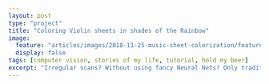 ```yaml
---
layout: post
type: "project"
title: "Coloring Violin sheets in shades of the Rainbow"
image:
  feature: "articles/images/2018-11-25-music-sheet-colorization/featured.png"
  display: false
tags: [computer vision, stories of my life, tutorial, hold my beer]
excerpt: "Irregular scans? Without using fancy Neural Nets? Only traditional Computer Vision? In just one night? Easy, hold my beer!"
---
```


